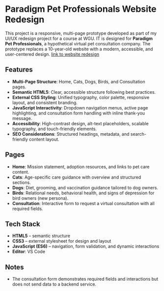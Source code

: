 # Paradigm Pet Professionals Website Redesign  

This project is a responsive, multi-page prototype developed as part of my UI/UX redesign project for a course at WGU. IT is designed for **Paradigm Pet Professionals**, a hypothetical virtual pet consultation company. The prototype replaces a 10-year-old website with a modern, accessible, and user-centered design. [link to website redesign](https://favio101.github.io/Pet-Care-Website/)

## Features  
- **Multi-Page Structure**: Home, Cats, Dogs, Birds, and Consultation pages.  
- **Semantic HTML5**: Clear, accessible structure following best practices.  
- **External CSS Styling**: Unified typography, color palette, responsive layout, and consistent branding.  
- **JavaScript Interactivity**: Dropdown navigation menus, active page highlighting, and consultation form handling with inline thank-you message.  
- **Accessibility**: High-contrast design, alt-text placeholders, scalable typography, and touch-friendly elements.  
- **SEO Considerations**: Structured headings, metadata, and search-friendly content layout.  

## Pages  
- **Home**: Mission statement, adoption resources, and links to pet care content.  
- **Cats**: Age-specific care guidance with overview and structured sections.  
- **Dogs**: Diet, grooming, and vaccination guidance tailored to dog owners.  
- **Birds**: Relational needs, behavioral health, and signs of depression for bird owners (new persona).  
- **Consultation**: Interactive form to request a virtual consultation with all required fields.  

## Tech Stack  
- **HTML5** – semantic structure  
- **CSS3** – external stylesheet for design and layout  
- **JavaScript (ES6)** – navigation, form validation, and dynamic interactions  
- **Editor**: VS Code  

## Notes  
- The consultation form demonstrates required fields and interactions but does not send data to a backend service.  

